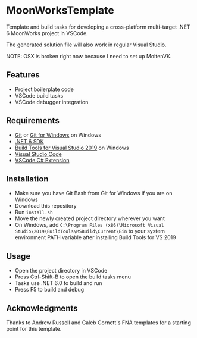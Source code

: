 # MoonWorksTemplate

Template and build tasks for developing a cross-platform multi-target .NET 6 MoonWorks project in VSCode.

The generated solution file will also work in regular Visual Studio.

NOTE: OSX is broken right now because I need to set up MoltenVK.

## Features

- Project boilerplate code
- VSCode build tasks
- VSCode debugger integration

## Requirements

- [Git](https://git-scm.com/) or [Git for Windows](https://gitforwindows.org/) on Windows
- [.NET 6 SDK](https://dotnet.microsoft.com/download/dotnet/6.0)
- [Build Tools for Visual Studio 2019](https://visualstudio.microsoft.com/downloads/) on Windows
- [Visual Studio Code](https://code.visualstudio.com/)
- [VSCode C# Extension](https://marketplace.visualstudio.com/items?itemName=ms-vscode.csharp)

## Installation

- Make sure you have Git Bash from Git for Windows if you are on Windows
- Download this repository
- Run `install.sh`
- Move the newly created project directory wherever you want
- On Windows, add `C:\Program Files (x86)\Microsoft Visual Studio\2019\BuildTools\MSBuild\Current\Bin` to your system environment PATH variable after installing Build Tools for VS 2019

## Usage

- Open the project directory in VSCode
- Press Ctrl-Shift-B to open the build tasks menu
- Tasks use .NET 6.0 to build and run
- Press F5 to build and debug

## Acknowledgments

Thanks to Andrew Russell and Caleb Cornett's FNA templates for a starting point for this template.
